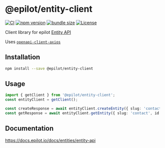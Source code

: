 # @epilot/entity-client

[![CI](https://github.com/epilot-dev/sdk-js/workflows/CI/badge.svg)](https://github.com/epilot-dev/sdk-js/actions?query=workflow%3ACI)
[![npm version](https://img.shields.io/npm/v/@epilot/entity-client.svg)](https://www.npmjs.com/package/@epilot/entity-client)
[![bundle size](https://img.shields.io/bundlephobia/minzip/@epilot/entity-client?label=gzip%20bundle)](https://bundlephobia.com/package/@epilot/entity-client)
[![License](http://img.shields.io/:license-mit-blue.svg)](https://github.com/epilot-dev/sdk-js/blob/main/LICENSE)

Client library for epilot [Entity API](https://docs.epilot.io/api/entity)

Uses [`openapi-client-axios`](https://github.com/openapistack/openapi-client-axios)

## Installation

```bash
npm install --save @epilot/entity-client
```

## Usage

```typescript
import { getClient } from '@epilot/entity-client';
const entityClient = getClient();

const createResponse = await entityClient.createEntity({ slug: 'contact' }, { first_name: 'Example', last_name: 'Entity' });
const getResponse = await entityClient.getEntity({ slug: 'contact', id: createResponse.data._id });
```

## Documentation

https://docs.epilot.io/docs/entities/entity-api
